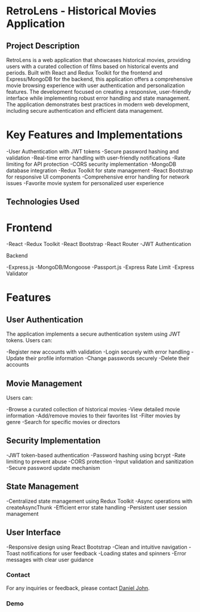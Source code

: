# RetroLens - Historical Movies Application

## Project Description

RetroLens is a web application that showcases historical movies, providing users with a curated collection of films based on historical events and periods. Built with React and Redux Toolkit for the frontend and Express/MongoDB for the backend, this application offers a comprehensive movie browsing experience with user authentication and personalization features.
The development focused on creating a responsive, user-friendly interface while implementing robust error handling and state management. The application demonstrates best practices in modern web development, including secure authentication and efficient data management.

# Key Features and Implementations

-User Authentication with JWT tokens
-Secure password hashing and validation
-Real-time error handling with user-friendly notifications
-Rate limiting for API protection
-CORS security implementation
-MongoDB database integration
-Redux Toolkit for state management
-React Bootstrap for responsive UI components
-Comprehensive error handling for network issues
-Favorite movie system for personalized user experience

## Technologies Used

# Frontend

-React
-Redux Toolkit
-React Bootstrap
-React Router
-JWT Authentication

Backend

-Express.js
-MongoDB/Mongoose
-Passport.js
-Express Rate Limit
-Express Validator

# Features

## User Authentication

The application implements a secure authentication system using JWT tokens. Users can:

-Register new accounts with validation
-Login securely with error handling
-Update their profile information
-Change passwords securely
-Delete their accounts

## Movie Management

Users can:

-Browse a curated collection of historical movies
-View detailed movie information
-Add/remove movies to their favorites list
-Filter movies by genre
-Search for specific movies or directors

## Security Implementation

-JWT token-based authentication
-Password hashing using bcrypt
-Rate limiting to prevent abuse
-CORS protection
-Input validation and sanitization
-Secure password update mechanism

## State Management

-Centralized state management using Redux Toolkit
-Async operations with createAsyncThunk
-Efficient error state handling
-Persistent user session management

## User Interface

-Responsive design using React Bootstrap
-Clean and intuitive navigation
-Toast notifications for user feedback
-Loading states and spinners
-Error messages with clear user guidance

### Contact

For any inquiries or feedback, please contact [Daniel John](mailto:almirante.danieljohn@gmail.com).

### Demo
